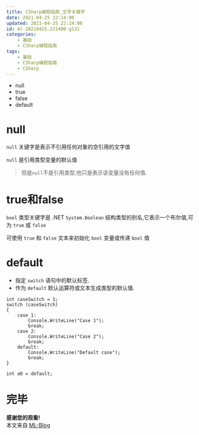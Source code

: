 ```yaml
---
title: CSharp编程指南_文字关键字
date: 2021-04-25 22:14:00
updated: 2021-04-25 22:14:00
id: ml-20210425-221400-g131
categories:
	- 基础
	- CSharp编程指南
tags: 
	- 基础
	- CSharp编程指南
	- CSharp
---
```


* null
* true
* false
* default

<!--more-->

# null

`null` 关键字是表示不引用任何对象的空引用的文字值

`null` 是引用类型变量的默认值

> 但是`null`不是引用类型,他只是表示该变量没有任何值.

# true和false

`bool` 类型关键字是 .NET `System.Boolean` 结构类型的别名,它表示一个布尔值,可为 `true` 或 `false`

可使用 `true` 和 `false` 文本来初始化 `bool` 变量或传递 `bool` 值

# default

* 指定 `switch` 语句中的默认标签.
* 作为 `default` 默认运算符或文本生成类型的默认值.

```CSharp
int caseSwitch = 1;
switch (caseSwitch)
{
	case 1:
		Console.WriteLine("Case 1");
		break;
	case 2:
		Console.WriteLine("Case 2");
		break;
	default:
		Console.WriteLine("Default case");
		break;
}
```

```CSharp
int a0 = default;
```

# 完毕

**感谢您的观看!**  
本文来自 [ML-Blog][ML-Blog_Link]

<!-- 图片 -->

<!-- 链接 -->

<!-- 水印 -->
[ML-Blog_Link]:https://userminghaoli.github.io/ "我的博客"
